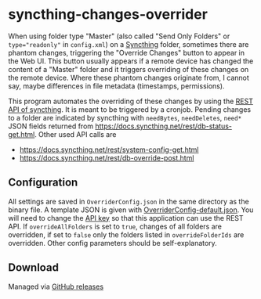 # syncthing-changes-overrider

When using folder type "Master" (also called "Send Only Folders" or `type="readonly"` in `config.xml`) on a [Syncthing](https://github.com/syncthing/syncthing) folder, sometimes there are phantom changes, triggering the "Override Changes" button to appear in the Web UI. This button usually appears if a remote device has changed the content of a "Master" folder and it triggers overriding of these changes on the remote device. Where these phantom changes originate from, I cannot say, maybe differences in file metadata (timestamps, permissions).

This program automates the overriding of these changes by using the [REST API of syncthing](https://docs.syncthing.net/dev/rest.html). It is meant to be triggered by a cronjob. Pending changes to a folder are indicated by syncthing with `needBytes`, `needDeletes`, `need*` JSON fields returned from https://docs.syncthing.net/rest/db-status-get.html. Other used API calls are

* https://docs.syncthing.net/rest/system-config-get.html
* https://docs.syncthing.net/rest/db-override-post.html

## Configuration
All settings are saved in `OverriderConfig.json` in the same directory as the binary file. A template JSON is given with [OverriderConfig-default.json](OverriderConfig-default.json). You will need to change the [API key](https://docs.syncthing.net/dev/rest.html#api-key) so that this application can use the REST API. If `overrideAllFolders` is set to `true`, changes of all folders are overridden, if set to `false` only the folders listed in `overrideFolderIds` are overridden. Other config parameters should be self-explanatory.

## Download
Managed via [GitHub releases](../../releases)